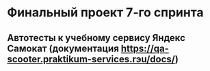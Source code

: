 # Финальный проект 7-го спринта 

## Автотесты к учебному сервису Яндекс Самокат (документация https://qa-scooter.praktikum-services.rэu/docs/)